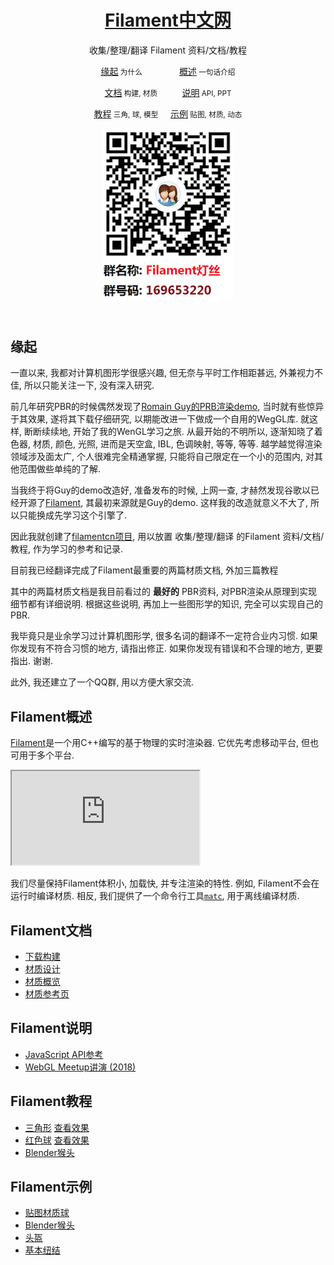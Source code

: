 <body><div class="wrapper">
	<header>
		<h1><a href="https://jerkwin.github.io/filamentcn/">Filament中文网</a></h1>
		<p>收集/整理/翻译 Filament 资料/文档/教程</p>
		<p class="view"><a href="#缘起">缘起</a><small> 为什么</small>&nbsp;&nbsp;&nbsp;&nbsp;&nbsp;&nbsp;&nbsp;&nbsp;&nbsp;&nbsp;&nbsp;&nbsp;&nbsp;&nbsp;
		<a href="#概述">概述</a><small> 一句话介绍</small></p>
		<p class="view"><a href="#文档">文档</a><small> 构建, 材质</small>&nbsp;&nbsp;&nbsp;&nbsp;&nbsp;&nbsp;&nbsp;&nbsp;&nbsp;
		<a href="#说明">说明</a><small> API, PPT</small></p>
		<p class="view"><a href="#教程">教程</a><small> 三角, 球, 模型</small>&nbsp;&nbsp;&nbsp;&nbsp;
		<a href="#示例">示例</a><small> 贴图, 材质, 动态</small></p>
		<p><img src="./jscss/二维码.png" alt=""></p>
	</header>

<h2 id="缘起">缘起</h2>

<p>一直以来, 我都对计算机图形学很感兴趣, 但无奈与平时工作相距甚远, 外兼视力不佳, 所以只能关注一下, 没有深入研究.</p>
<p>前几年研究PBR的时候偶然发现了<a href="http://www.curious-creature.com/2017/08/14/physically-based-rendering-demo/">Romain Guy的PRB渲染demo</a>, 当时就有些惊异于其效果, 遂将其下载仔细研究, 以期能改进一下做成一个自用的WegGL库. 就这样, 断断续续地, 开始了我的WenGL学习之旅. 从最开始的不明所以, 逐渐知晓了着色器, 材质, 颜色, 光照, 进而是天空盒, IBL, 色调映射, 等等, 等等. 越学越觉得渲染领域涉及面太广, 个人很难完全精通掌握, 只能将自己限定在一个小的范围内, 对其他范围做些单纯的了解.</p>
<p>当我终于将Guy的demo改造好, 准备发布的时候, 上网一查, 才赫然发现谷歌以已经开源了<a href="https://github.com/google/filament">Filament</a>, 其最初来源就是Guy的demo. 这样我的改造就意义不大了, 所以只能换成先学习这个引擎了.</p>
<p>因此我就创建了<a href="https://jerkwin.github.io/filamentcn/">filamentcn项目</a>, 用以放置 收集/整理/翻译 的Filament 资料/文档/教程, 作为学习的参考和记录.</p>
<p>目前我已经翻译完成了Filament最重要的两篇材质文档, 外加三篇教程</p>
<p>其中的两篇材质文档是我目前看过的 <strong>最好的</strong> PBR资料, 对PBR渲染从原理到实现细节都有详细说明. 根据这些说明, 再加上一些图形学的知识, 完全可以实现自己的PBR.</p>
<p>我毕竟只是业余学习过计算机图形学, 很多名词的翻译不一定符合业内习惯. 如果你发现有不符合习惯的地方, 请指出修正. 如果你发现有错误和不合理的地方, 更要指出. 谢谢.</p>
<p>此外, 我还建立了一个QQ群, 用以方便大家交流.</p>

<h2 id="概述">Filament概述</h2></p>

<p><a href="https://github.com/google/filament">Filament</a>是一个用C++编写的基于物理的实时渲染器. 它优先考虑移动平台, 但也可用于多个平台.</p>
<p><iframe src="https://google.github.io/filament/webgl/demo_suzanne.html"></iframe></p>
<p>我们尽量保持Filament体积小, 加载快, 并专注渲染的特性. 例如, Filament不会在运行时编译材质. 相反, 我们提供了一个命令行工具<a href="https://github.com/google/filament/tree/master/tools/matc"><code>matc</code></a>, 用于离线编译材质.</p>

<h2 id="文档">Filament文档</h2>

<ul class="incremental">
<li><a href="">下载构建</a></li>
<li><a href="Filament.md.html">材质设计</a> <!--a href="https://google.github.io/filament/Filament.md.html">(原始文档)</a--></li>
<li><a href="Materials.md.html">材质概览</a> <!--a href="https://google.github.io/filament/Materials.md.html">(原始文档)</a--></li>
<li><a href="Material_Properties.pdf">材质参考页</a>
</li>
</ul>

<h2 id="说明">Filament说明</h2>

<ul class="incremental">
<li><a href="https://google.github.io/filament/webgl/reference.html">JavaScript API参考</a></li>
<li><a href="https://prideout.net/slides/filawasm">WebGL Meetup讲演 (2018)</a></li>
</li>
</ul>

<h2 id="教程">Filament教程</h2>
<ul class="incremental">
<li><a href="T1_triangle.md.html">三角形</a> <a href="./tutorial/triangle.html">查看效果</a></li>
<li><a href="https://google.github.io/filament/webgl/tutorial_redball.html">红色球</a> <a href="./tutorial/redball.html">查看效果</a></li>
<li><a href="https://google.github.io/filament/webgl/tutorial_suzanne.html">Blender猴头</a></li>
</ul>

<h2 id="示例">Filament示例</h2>
<ul class="incremental">
<li><a href="https://google.github.io/filament/webgl/parquet.html">贴图材质球</a></li>
<li><a href="https://google.github.io/filament/webgl/suzanne.html">Blender猴头</a></li>
<li><a href="https://google.github.io/filament/webgl/helmet.html">头盔</a></li>
<li><a href="https://prideout.net/knotess/">基本纽结</a></li>
</ul>

</div></body>